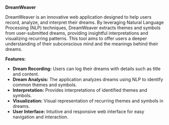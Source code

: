 **DreamWeaver** 

DreamWeaver is an innovative web application designed to help users record, analyze, and interpret their dreams. By leveraging Natural Language Processing (NLP) techniques, DreamWeaver extracts themes and symbols from user-submitted dreams, providing insightful interpretations and visualizing recurring patterns. This tool aims to offer users a deeper understanding of their subconscious mind and the meanings behind their dreams.

**Features:**
- **Dream Recording:** Users can log their dreams with details such as title and content.
- **Dream Analysis:** The application analyzes dreams using NLP to identify common themes and symbols.
- **Interpretation:** Provides interpretations of identified themes and symbols.
- **Visualization:** Visual representation of recurring themes and symbols in dreams.
- **User Interface:** Intuitive and responsive web interface for easy navigation and interaction.
